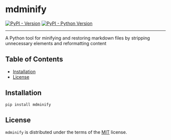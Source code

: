 # mdminify

[![PyPI - Version](https://img.shields.io/pypi/v/mdminify.svg)](https://pypi.org/project/mdminify)
[![PyPI - Python Version](https://img.shields.io/pypi/pyversions/mdminify.svg)](https://pypi.org/project/mdminify)

-----

A Python tool for minifying and restoring markdown files by stripping unnecessary elements and reformatting content

## Table of Contents

- [Installation](#installation)
- [License](#license)

## Installation

```console
pip install mdminify
```

## License

`mdminify` is distributed under the terms of the [MIT](https://spdx.org/licenses/MIT.html) license.
